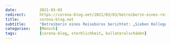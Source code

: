 ```yaml
---
date:          2021-03-03
redirect:      https://corona-blog.net/2021/03/03/betreiberin-eines-reisebueros-berichtet-sieben-kollegen-haben-sich-das-leben-genommen/
title:         corona-blog.net
subtitle:      "Betreiberin eines Reisebüros berichtet: „Sieben Kollegen haben sich das Leben genommen“"
categories:    [Mensch]
tags:          [corona-blog, sterblichkeit, kollateralschäden]
---
```

